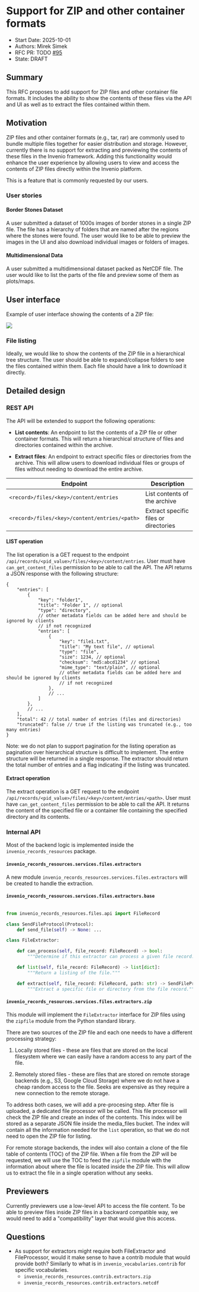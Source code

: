 # Support for ZIP and other container formats

- Start Date: 2025-10-01
- Authors: Mirek Simek
- RFC PR: TODO [#95](https://github.com/inveniosoftware/rfcs/pull/95)
- State: DRAFT

## Summary

This RFC proposes to add support for ZIP files and other container file formats. It includes the ability to show the contents of these files via the API and UI as well as to extract the files contained within them.

## Motivation

ZIP files and other container formats (e.g., tar, rar) are commonly used to bundle multiple files together for easier distribution and storage. However, currently there is no support for extracting and previewing the contents of these files in the Invenio framework. Adding this functionality would enhance the user experience by allowing users to view and access the contents of ZIP files directly within the Invenio platform.

This is a feature that is commonly requested by our users.

### User stories

#### Border Stones Dataset

A user submitted a dataset of 1000s images of border stones in a single ZIP file. The file has a hierarchy of folders that are named after the regions where the stones were found. The user would like to be able to preview the images in the UI and also download individual images or folders of images.

#### Multidimensional Data

A user submitted a multidimensional dataset packed as NetCDF file. The user would like to list the parts of the file and preview some of them as plots/maps.

## User interface

Example of user interface showing the contents of a ZIP file:

![](./0099/zip_list_preview.png)

### File listing

Ideally, we would like to show the contents of the ZIP file in a hierarchical tree structure. The user should be able to expand/collapse folders to see the files contained within them. Each file should have a link to download it directly.

## Detailed design

### REST API

The API will be extended to support the following operations:

- **List contents**: An endpoint to list the contents of a ZIP file or other container formats. This will return a hierarchical structure of files and directories contained within the archive.

- **Extract files**: An endpoint to extract specific files or directories from the archive. This will allow users to download individual files or groups of files without needing to download the entire archive.

| Endpoint | Description |
| --- | --- |
| `<record>/files/<key>/content/entries` | List contents of the archive |
| `<record>/files/<key>/content/entries/<path>` | Extract specific files or directories |

#### LIST operation

The list operation is a GET request to the endpoint `/api/records/<pid_value>/files/<key>/content/entries`.  User must have `can_get_content_files` permission to be able to call the API. The API returns a JSON response with the following structure:

```json5
{
    "entries": [
        {
            "key": "folder1",
            "title": "Folder 1", // optional
            "type": "directory",
            // other metadata fields can be added here and should be ignored by clients
            // if not recognized
            "entries": [ 
                {
                    "key": "file1.txt",
                    "title": "My text file", // optional
                    "type": "file",
                    "size": 1234, // optional
                    "checksum": "md5:abcd1234" // optional
                    "mime_type": "text/plain", // optional
                    // other metadata fields can be added here and should be ignored by clients
                    // if not recognized
                },
                // ...
            ]
        },
        // ...
    ],
    "total": 42 // total number of entries (files and directories)
    "truncated": false // true if the listing was truncated (e.g., too many entries)
}
```

Note: we do not plan to support pagination for the listing operation as pagination over hierarchical structure is difficult to implement. The entire structure will be returned in a single response. The extractor
should return the total number of entries and a flag indicating if the listing was truncated.

#### Extract operation

The extract operation is a GET request to the endpoint `/api/records/<pid_value>/files/<key>/content/entries/<path>`. User must have `can_get_content_files` permission to be able to call the API. It returns the content of the specified file or a container file containing the specified directory and its contents.

### Internal API

Most of the backend logic is implemented inside the `invenio_records_resources` package.

#### `invenio_records_resources.services.files.extractors`

A new module `invenio_records_resources.services.files.extractors` will be created to handle the extraction.

#### `invenio_records_resources.services.files.extractors.base`

```python

from invenio_records_resources.files.api import FileRecord

class SendFileProtocol(Protocol):
    def send_file(self) -> None: ...

class FileExtractor:

    def can_process(self, file_record: FileRecord) -> bool:
        """Determine if this extractor can process a given file record."""

    def list(self, file_record: FileRecord) -> list[dict]:
        """Return a listing of the file."""

    def extract(self, file_record: FileRecord, path: str) -> SendFileProtocol:
        """Extract a specific file or directory from the file record."""
```

#### `invenio_records_resources.services.files.extractors.zip`

This module will implement the `FileExtractor` interface for ZIP files using the `zipfile` module from the Python standard library.

There are two sources of the ZIP file and each one needs to have a different processing strategy:

1. Locally stored files - these are files that are stored on the local filesystem where we can easily have a random access to any part of the file.

2. Remotely stored files - these are files that are stored on remote storage backends (e.g., S3, Google Cloud Storage) where we do not have a cheap random access to the file. Seeks are expensive as they require a new connection to the remote storage.

To address both cases, we will add a pre-procesing step. After file is uploaded, a dedicated file processor will be called. This file processor will check the ZIP file and create an index of the contents. This index will be stored as a separate JSON file inside the media_files bucket. The index will contain all the information needed for the `list` operation, so that we do not need to open the ZIP file for listing.

For remote storage backends, the index will also contain a clone of the file table of contents (TOC) of the ZIP file. When a file from the ZIP will be requested, we will use the TOC to feed the `zipfile` module with the information about where the file is located inside the ZIP file. This will allow us to extract the file in a single operation without any seeks.

## Previewers

Currently previewers use a low-level API to access the file content. To be able to preview files inside ZIP files in a backward compatible way, we would need to add a "compatibility" layer that would give this access.

## Questions

- As support for extractors might require both FileExtractor and FileProcessor, would it make sense to have a contrib module that
would provide both? Similarly to what is in `invenio_vocabularies.contrib` for specific vocabularies.
  - `invenio_records_resources.contrib.extractors.zip`
  - `invenio_records_resources.contrib.extractors.netcdf`
